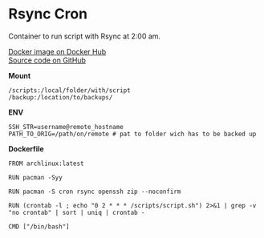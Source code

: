 # Rsync Cron

Container to run script with Rsync at 2:00 am.

[Docker image on Docker Hub](https://registry.hub.docker.com/r/komelt/rsync-cron)\
[Source code on GitHub](https://github.com/KomelT/rsync-cron)

**Mount**

```
/scripts:/local/folder/with/script
/backup:/location/to/backups/
```

**ENV**

```
SSH_STR=username@remote_hostname
PATH_TO_ORIG=/path/on/remote # pat to folder wich has to be backed up
```

**Dockerfile**

```
FROM archlinux:latest

RUN pacman -Syy

RUN pacman -S cron rsync openssh zip --noconfirm

RUN (crontab -l ; echo "0 2 * * * /scripts/script.sh") 2>&1 | grep -v "no crontab" | sort | uniq | crontab -

CMD ["/bin/bash"]
```
